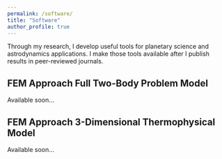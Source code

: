 ```yaml
---
permalink: /software/
title: "Software"
author_profile: true
---
```


Through my research, I develop useful tools for planetary science
and astrodynamics applications. I make those tools available
after I publish results in peer-reviewed journals.

## FEM Approach Full Two-Body Problem Model
Available soon...

## FEM Approach 3-Dimensional Thermophysical Model
Available soon...
